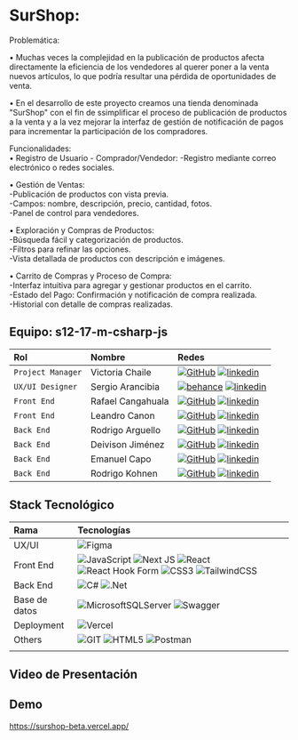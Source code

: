 # SurShop:

Problemática:<br>

•	Muchas veces la complejidad en la publicación de productos afecta directamente la eficiencia de los vendedores al querer poner a la venta nuevos artículos, lo que podría resultar una pérdida de oportunidades de venta.<br>

•	En el desarrollo de este proyecto creamos una tienda denominada "SurShop" con el fin de ssimplificar el proceso de publicación de productos a la venta y a la vez mejorar la interfaz de gestión de notificación de pagos para incrementar la participación de los compradores.<br>
 
Funcionalidades:<br> 
•	Registro de Usuario - Comprador/Vendedor:
-Registro mediante correo electrónico o redes sociales.<br>

•	Gestión de Ventas:<br>
-Publicación de productos con vista previa.<br>
-Campos: nombre, descripción, precio, cantidad, fotos.<br>
-Panel de control para vendedores.<br>

•	Exploración y Compras de Productos:<br>
-Búsqueda fácil y categorización de productos.<br>
-Filtros para refinar las opciones.<br>
-Vista detallada de productos con descripción e imágenes.<br>

•	Carrito de Compras y Proceso de Compra:<br>
-Interfaz intuitiva para agregar y gestionar productos en el carrito.<br>
-Estado del Pago: Confirmación y notificación de compra realizada.<br>
-Historial con detalle de compras realizadas.<br>


## Equipo: s12-17-m-csharp-js

| Rol               | Nombre               | Redes                                                                                                                             |
| :---------------- | :------------------- | :-------------------------------------------------------------------------------------------------------------------------------- |
| `Project Manager` | Victoria Chaile      | [![GitHub]](https://github.com/victoria-chaile) [![linkedin]](https://www.linkedin.com/in/victoria-agustina-chaile/)                 |
| `UX/UI Designer`  | Sergio Arancibia     | [![behance]](https://www.behance.net/solramirez10) [![linkedin]](https://www.linkedin.com/in/sergio-arancibia-517345237/)               |
| `Front End`       | Rafael Cangahuala    | [![GitHub]](https://github.com/rcpc265) [![linkedin]](https://www.linkedin.com/in/rafael-cangahuala-864748251/)              |
| `Front End`       | Leandro Canon        | [![GitHub]](https://github.com/LeanCano) [![linkedin]](https://www.linkedin.com/in/leandrocanoc/)                             |
| `Back End`        | Rodrigo Arguello     | [![GitHub]](https://github.com/rodriarguello) [![linkedin]](https://www.linkedin.com/in/rodrigo-arguello-402073240/)               |                                                                                             
| `Back End`        | Deivison Jiménez     | [![GitHub]](https://github.com/Deivison81) [![linkedin]](https://www.linkedin.com/in/deivison-jimenez/)                         |
| `Back End`        | Emanuel Capo         | [![GitHub]](https://github.com/Emanuel-Capo) [![linkedin]](https://www.linkedin.com/in/emanuel-capo/)                        |
| `Back End`        | Rodrigo Kohnen       | [![GitHub]](https://github.com/rodrikohnen) [![linkedin]](https://www.linkedin.com/in/rodrigo-kohnen)                            |


## Stack Tecnológico


| Rama          | Tecnologías                                                                                                                                                                                                                                                                                                                                                                                                                                                                                                                                                                                                                                                                                                                   |
| :------------ | :---------------------------------------------------------------------------------------------------------------------------------------------------------------------------------------------------------------------------------------------------------------------------------------------------------------------------------------------------------------------------------------------------------------------------------------------------------------------------------------------------------------------------------------------------------------------------------------------------------------------------------------------------------------------------------------------------------------------------- |
| UX/UI         | ![Figma](https://img.shields.io/badge/figma-%23F24E1E.svg?style=for-the-badge&logo=figma&logoColor=white)                                                                                                                                                                                                                                                                                                                                                                                                                                                                                                                                                                                                                     |
| Front End     | ![JavaScript](https://img.shields.io/badge/javascript-%23323330.svg?style=for-the-badge&logo=javascript&logoColor=%23F7DF1E) ![Next JS](https://img.shields.io/badge/Next-black?style=for-the-badge&logo=next.js&logoColor=white) ![React](https://img.shields.io/badge/react-%2320232a.svg?style=for-the-badge&logo=react&logoColor=%2361DAFB) ![React Hook Form](https://img.shields.io/badge/React%20Hook%20Form-%23EC5990.svg?style=for-the-badge&logo=reacthookform&logoColor=white) ![CSS3](https://img.shields.io/badge/css3-%231572B6.svg?style=for-the-badge&logo=css3&logoColor=white) ![TailwindCSS](https://img.shields.io/badge/tailwindcss-%2338B2AC.svg?style=for-the-badge&logo=tailwind-css&logoColor=white) |
| Back End      | ![C#](https://img.shields.io/badge/c%23-%23239120.svg?style=for-the-badge&logo=c-sharp&logoColor=white) ![.Net](https://img.shields.io/badge/.NET-5C2D91?style=for-the-badge&logo=.net&logoColor=white)                                                                                                                                                                                                                                                                                                                                                                                                                                                                                                                       |
| Base de datos | ![MicrosoftSQLServer](https://img.shields.io/badge/Microsoft%20SQL%20Server-CC2927?style=for-the-badge&logo=microsoft%20sql%20server&logoColor=white) ![Swagger](https://img.shields.io/badge/-Swagger-%23Clojure?style=for-the-badge&logo=swagger&logoColor=white)                                                                                                                                                                                                                                                                                                                                                                                                                                                           |
| Deployment    | ![Vercel](https://img.shields.io/badge/vercel-%23000000.svg?style=for-the-badge&logo=vercel&logoColor=white)                                                                                                                                                                                                                                                                                                                                                                                                                                                                                                                                                                                                                  |
| Others        | ![GIT](https://img.shields.io/badge/Git-fc6d26?style=for-the-badge&logo=git&logoColor=white) ![HTML5](https://img.shields.io/badge/html5-%23E34F26.svg?style=for-the-badge&logo=html5&logoColor=white) ![Postman](https://img.shields.io/badge/Postman-FF6C37?style=for-the-badge&logo=postman&logoColor=white)                                                                                                                                                                                                                                                                                                                                                                                                              |
|               |

## Video de Presentación
[youtube]: https://youtu.be/XVZX1U4BzVU


## Demo
https://surshop-beta.vercel.app/

[behance]: https://img.shields.io/badge/Behance-1769ff?style=for-the-badge&logo=behance&logoColor=white
[linkedin]: https://img.shields.io/badge/linkedin-%230077B5.svg?style=for-the-badge&logo=linkedin&logoColor=white
[github]: https://img.shields.io/badge/github-%23121011.svg?style=for-the-badge&logo=github&logoColor=white


